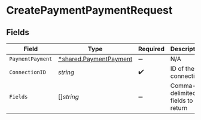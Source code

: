 # CreatePaymentPaymentRequest


## Fields

| Field                                                                  | Type                                                                   | Required                                                               | Description                                                            |
| ---------------------------------------------------------------------- | ---------------------------------------------------------------------- | ---------------------------------------------------------------------- | ---------------------------------------------------------------------- |
| `PaymentPayment`                                                       | [*shared.PaymentPayment](../../../pkg/models/shared/paymentpayment.md) | :heavy_minus_sign:                                                     | N/A                                                                    |
| `ConnectionID`                                                         | *string*                                                               | :heavy_check_mark:                                                     | ID of the connection                                                   |
| `Fields`                                                               | []*string*                                                             | :heavy_minus_sign:                                                     | Comma-delimited fields to return                                       |